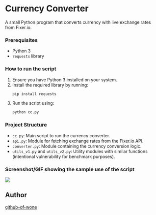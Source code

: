 # Currency Converter

A small Python program that converts currency with live exchange rates from Fixer.io.

### Prerequisites

- Python 3
- `requests` library

### How to run the script

1. Ensure you have Python 3 installed on your system.
2. Install the required library by running:
   ```bash
   pip install requests
   ```
3. Run the script using:
   ```bash
   python cc.py
   ```

### Project Structure

- `cc.py`: Main script to run the currency converter.
- `api.py`: Module for fetching exchange rates from the Fixer.io API.
- `converter.py`: Module containing the currency conversion logic.
- `utils_v1.py` and `utils_v2.py`: Utility modules with similar functions (intentional vulnerability for benchmark purposes).

### Screenshot/GIF showing the sample use of the script

![ ](https://github.com/Python-World/python-mini-projects/blob/master/projects/Currency_converter/output.png)

## Author

[github-of-wone](https://github.com/github-of-wone/)

